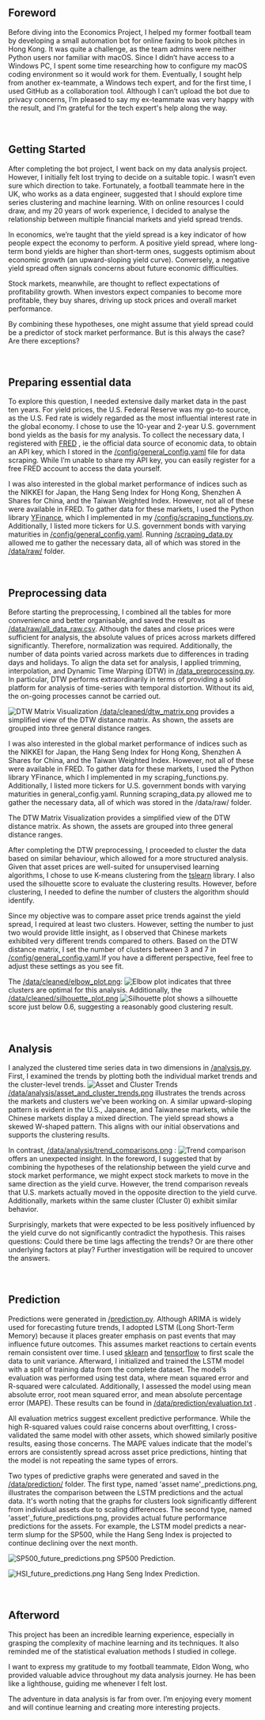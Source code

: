 ## Foreword<br>
Before diving into the Economics Project, I helped my former football team by developing a small automation bot for online faxing to book pitches in Hong Kong. It was quite a challenge, as the team admins were neither Python users nor familiar with macOS. Since I didn’t have access to a Windows PC, I spent some time researching how to configure my macOS coding environment so it would work for them. Eventually, I sought help from another ex-teammate, a Windows tech expert, and for the first time, I used GitHub as a collaboration tool. Although I can’t upload the bot due to privacy concerns, I’m pleased to say my ex-teammate was very happy with the result, and I’m grateful for the tech expert's help along the way.
<br>
<br>
<br>
## Getting Started<br>
After completing the bot project, I went back on my data analysis project. However, I initially felt lost trying to decide on a suitable topic. I wasn’t even sure which direction to take. Fortunately, a football teammate here in the UK, who works as a data engineer, suggested that I should explore time series clustering and machine learning. With on online resources I could draw, and my 20 years of work experience, I decided to analyse the relationship between multiple financial markets and yield spread trends.

In economics, we’re taught that the yield spread is a key indicator of how people expect the economy to perform. A positive yield spread, where long-term bond yields are higher than short-term ones, suggests optimism about economic growth (an upward-sloping yield curve). Conversely, a negative yield spread often signals concerns about future economic difficulties.

Stock markets, meanwhile, are thought to reflect expectations of profitability growth. When investors expect companies to become more profitable, they buy shares, driving up stock prices and overall market performance.

By combining these hypotheses, one might assume that yield spread could be a predictor of stock market performance. But is this always the case? Are there exceptions?
<br>
<br>
<br>
## Preparing essential data<br>
To explore this question, I needed extensive daily market data in the past ten years. For yield prices, the U.S. Federal Reserve was my go-to source, as the U.S. Fed rate is widely regarded as the most influential interest rate in the global economy. I chose to use the 10-year and 2-year U.S. government bond yields as the basis for my analysis. To collect the necessary data, I registered with [FRED](https://fred.stlouisfed.org/) , ie the official data source of economic data, to obtain an API key, which I stored in the [/config/general_config.yaml](https://github.com/CharleyYeung/Data_Analysis/blob/main/Economics_Project/config/general_config.yaml) file for data scraping. While I’m unable to share my API key, you can easily register for a free FRED account to access the data yourself.

I was also interested in the global market performance of indices such as the NIKKEI for Japan, the Hang Seng Index for Hong Kong, Shenzhen A Shares for China, and the Taiwan Weighted Index. However, not all of these were available in FRED. To gather data for these markets, I used the Python library [YFinance](https://pypi.org/project/yfinance/), which I implemented in my [/config/scraping_functions.py](https://github.com/CharleyYeung/Data_Analysis/blob/main/Economics_Project/config/scraping_functions.py). Additionally, I listed more tickers for U.S. government bonds with varying maturities in [/config/general_config.yaml](https://github.com/CharleyYeung/Data_Analysis/blob/main/Economics_Project/config/general_config.yaml). Running [/scraping_data.py](https://github.com/CharleyYeung/Data_Analysis/blob/main/Economics_Project/scraping_data.py) allowed me to gather the necessary data, all of which was stored in the [/data/raw/](https://github.com/CharleyYeung/Data_Analysis/tree/main/Economics_Project/data/raw) folder.
<br>
<br>
<br>
## Preprocessing data<br>
Before starting the preprocessing, I combined all the tables for more convenience and better organisable, and saved the result as [/data/raw/all_data_raw.csv](https://github.com/CharleyYeung/Data_Analysis/blob/main/Economics_Project/data/raw/all_data_raw.csv). Although the dates and close prices were sufficient for analysis, the absolute values of prices across markets differed significantly. Therefore, normalization was required. Additionally, the number of data points varied across markets due to differences in trading days and holidays. To align the data set for analysis, I applied trimming, interpolation, and Dynamic Time Warping (DTW) in [/data_preprocessing.py](https://github.com/CharleyYeung/Data_Analysis/blob/main/Economics_Project/data_preprocessing.py). In particular, DTW performs extraordinarily in terms of providing a solid platform for analysis of time-series with temporal distortion. Without its aid, the on-going processes cannot be carried out.

![DTW Matrix Visualization](https://github.com/CharleyYeung/Data_Analysis/blob/main/Economics_Project/data/cleaned/dtw_matrix.png) 
[/data/cleaned/dtw_matrix.png](https://github.com/CharleyYeung/Data_Analysis/blob/main/Economics_Project/data/cleaned/dtw_matrix.png) provides a simplified view of the DTW distance matrix. As shown, the assets are grouped into three general distance ranges.

I was also interested in the global market performance of indices such as the NIKKEI for Japan, the Hang Seng Index for Hong Kong, Shenzhen A Shares for China, and the Taiwan Weighted Index. However, not all of these were available in FRED. To gather data for these markets, I used the Python library YFinance, which I implemented in my scraping_functions.py. Additionally, I listed more tickers for U.S. government bonds with varying maturities in general_config.yaml. Running scraping_data.py allowed me to gather the necessary data, all of which was stored in the /data/raw/ folder.

The DTW Matrix Visualization provides a simplified view of the DTW distance matrix. As shown, the assets are grouped into three general distance ranges.

After completing the DTW preprocessing, I proceeded to cluster the data based on similar behaviour, which allowed for a more structured analysis. Given that asset prices are well-suited for unsupervised learning algorithms, I chose to use K-means clustering from the [tslearn](https://pypi.org/project/tslearn/0.3.0/) library. I also used the silhouette score to evaluate the clustering results. However, before clustering, I needed to define the number of clusters the algorithm should identify.

Since my objective was to compare asset price trends against the yield spread, I required at least two clusters. However, setting the number to just two would provide little insight, as I observed that Chinese markets exhibited very different trends compared to others. Based on the DTW distance matrix, I set the number of clusters between 3 and 7 in [/config/general_config.yaml](https://github.com/CharleyYeung/Data_Analysis/blob/main/Economics_Project/config/general_config.yaml).If you have a different perspective, feel free to adjust these settings as you see fit.

The [/data/cleaned/elbow_plot.png](https://github.com/CharleyYeung/Data_Analysis/blob/main/Economics_Project/data/cleaned/elbow_plot.png): ![Elbow plot](https://github.com/CharleyYeung/Data_Analysis/blob/main/Economics_Project/data/cleaned/elbow_plot.png) indicates that three clusters are optimal for this analysis. Additionally, the [/data/cleaned/silhouette_plot.png](https://github.com/CharleyYeung/Data_Analysis/blob/main/Economics_Project/data/cleaned/silhouette_plot.png) ![Silhouette plot](https://github.com/CharleyYeung/Data_Analysis/blob/main/Economics_Project/data/cleaned/silhouette_plot.png) shows a silhouette score just below 0.6, suggesting a reasonably good clustering result.
<br>
<br>
<br>
## Analysis<br>
I analyzed the clustered time series data in two dimensions in [/analysis.py](https://github.com/CharleyYeung/Data_Analysis/blob/main/Economics_Project/analysis.py). First, I examined the trends by plotting both the individual market trends and the cluster-level trends.
![Asset and Cluster Trends](https://github.com/CharleyYeung/Data_Analysis/blob/main/Economics_Project/data/analysis/asset_and_cluster_trends.png) [/data/analysis/asset_and_cluster_trends.png](https://github.com/CharleyYeung/Data_Analysis/blob/main/Economics_Project/data/analysis/asset_and_cluster_trends.png) illustrates the trends across the markets and clusters we’ve been working on. A similar upward-sloping pattern is evident in the U.S., Japanese, and Taiwanese markets, while the Chinese markets display a mixed direction. The yield spread shows a skewed W-shaped pattern. This aligns with our initial observations and supports the clustering results.

In contrast, [/data/analysis/trend_comparisons.png](https://github.com/CharleyYeung/Data_Analysis/blob/main/Economics_Project/data/analysis/trend_comparisons.png) :
![Trend comparison](https://github.com/CharleyYeung/Data_Analysis/blob/main/Economics_Project/data/analysis/trend_comparisons.png) offers an unexpected insight. In the foreword, I suggested that by combining the hypotheses of the relationship between the yield curve and stock market performance, we might expect stock markets to move in the same direction as the yield curve. However, the trend comparison reveals that U.S. markets actually moved in the opposite direction to the yield curve. Additionally, markets within the same cluster (Cluster 0) exhibit similar behavior.

Surprisingly, markets that were expected to be less positively influenced by the yield curve do not significantly contradict the hypothesis. This raises questions: Could there be time lags affecting the trends? Or are there other underlying factors at play? Further investigation will be required to uncover the answers.
<br>
<br>
<br>
## Prediction<br>
Predictions were generated in [/prediction.py](https://github.com/CharleyYeung/Data_Analysis/blob/main/Economics_Project/prediction.py). Although ARIMA is widely used for forecasting future trends, I adopted LSTM (Long Short-Term Memory) because it places greater emphasis on past events that may influence future outcomes. This assumes market reactions to certain events remain consistent over time. I used [sklearn](https://scikit-learn.org/stable/) and [tensorflow](https://www.tensorflow.org/) to first scale the data to unit variance. Afterward, I initialized and trained the LSTM model with a split of training data from the complete dataset. The model’s evaluation was performed using test data, where mean squared error and R-squared were calculated. Additionally, I assessed the model using mean absolute error, root mean squared error, and mean absolute percentage error (MAPE). These results can be found in [/data/prediction/evaluation.txt](https://github.com/CharleyYeung/Data_Analysis/blob/main/Economics_Project/data/prediction/evaluation.txt) . 

All evaluation metrics suggest excellent predictive performance. While the high R-squared values could raise concerns about overfitting, I cross-validated the same model with other assets, which showed similarly positive results, easing those concerns. The MAPE values indicate that the model's errors are consistently spread across asset price predictions, hinting that the model is not repeating the same types of errors.

Two types of predictive graphs were generated and saved in the [/data/prediction/](https://github.com/CharleyYeung/Data_Analysis/tree/main/Economics_Project/data/prediction) folder. The first type, named 'asset name'_predictions.png, illustrates the comparison between the LSTM predictions and the actual data. It's worth noting that the graphs for clusters look significantly different from individual assets due to scaling differences. The second type, named 'asset'_future_predictions.png, provides actual future performance predictions for the assets. For example, the LSTM model predicts a near-term slump for the SP500, while the Hang Seng Index is projected to continue declining over the next month.

![SP500_future_predictions.png](https://github.com/CharleyYeung/Data_Analysis/blob/main/Economics_Project/data/prediction/SP500_future_predictions.png)
SP500 Prediction.

![HSI_future_predictions.png](https://github.com/CharleyYeung/Data_Analysis/blob/main/Economics_Project/data/prediction/HSI_future_predictions.png)
Hang Seng Index Prediction.
<br>
<br>
<br>
## Afterword<br>
This project has been an incredible learning experience, especially in grasping the complexity of machine learning and its techniques. It also reminded me of the statistical evaluation methods I studied in college.

I want to express my gratitude to my football teammate, Eldon Wong, who provided valuable advice throughout my data analysis journey. He has been like a lighthouse, guiding me whenever I felt lost.

The adventure in data analysis is far from over. I’m enjoying every moment and will continue learning and creating more interesting projects.
